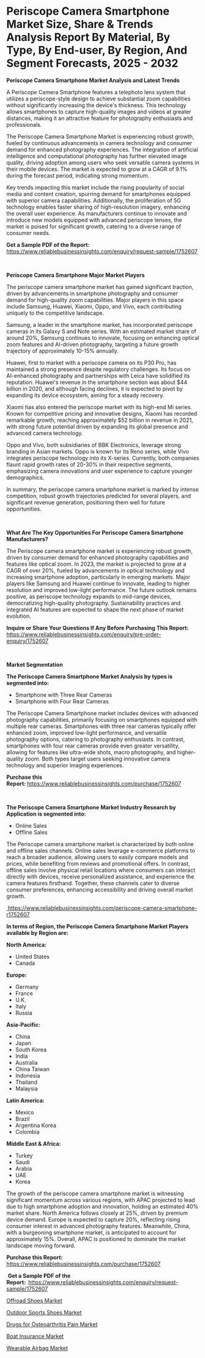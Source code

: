 <p><h1>Periscope Camera Smartphone Market Size, Share & Trends Analysis Report By Material, By Type, By End-user, By Region, And Segment Forecasts, 2025 - 2032</h1></p><p><strong>Periscope Camera Smartphone Market Analysis and Latest Trends</strong></p>
<p><p>A Periscope Camera Smartphone features a telephoto lens system that utilizes a periscope-style design to achieve substantial zoom capabilities without significantly increasing the device's thickness. This technology allows smartphones to capture high-quality images and videos at greater distances, making it an attractive feature for photography enthusiasts and professionals.</p><p>The Periscope Camera Smartphone Market is experiencing robust growth, fueled by continuous advancements in camera technology and consumer demand for enhanced photography experiences. The integration of artificial intelligence and computational photography has further elevated image quality, driving adoption among users who seek versatile camera systems in their mobile devices. The market is expected to grow at a CAGR of 9.1% during the forecast period, indicating strong momentum.</p><p>Key trends impacting this market include the rising popularity of social media and content creation, spurring demand for smartphones equipped with superior camera capabilities. Additionally, the proliferation of 5G technology enables faster sharing of high-resolution imagery, enhancing the overall user experience. As manufacturers continue to innovate and introduce new models equipped with advanced periscope lenses, the market is poised for significant growth, catering to a diverse range of consumer needs.</p></p>
<p><strong>Get a Sample PDF of the Report:&nbsp;</strong> <a href="https://www.reliablebusinessinsights.com/enquiry/request-sample/1752607?utm_campaign=84&utm_medium=2&utm_source=Github&utm_content=ia&utm_term=06032025&utm_id=periscope-camera-smartphone">https://www.reliablebusinessinsights.com/enquiry/request-sample/1752607</a></p>
<p>&nbsp;</p>
<p><strong>Periscope Camera Smartphone Major Market Players</strong></p>
<p><p>The periscope camera smartphone market has gained significant traction, driven by advancements in smartphone photography and consumer demand for high-quality zoom capabilities. Major players in this space include Samsung, Huawei, Xiaomi, Oppo, and Vivo, each contributing uniquely to the competitive landscape.</p><p>Samsung, a leader in the smartphone market, has incorporated periscope cameras in its Galaxy S and Note series. With an estimated market share of around 20%, Samsung continues to innovate, focusing on enhancing optical zoom features and AI-driven photography, targeting a future growth trajectory of approximately 10-15% annually.</p><p>Huawei, first to market with a periscope camera on its P30 Pro, has maintained a strong presence despite regulatory challenges. Its focus on AI-enhanced photography and partnerships with Leica have solidified its reputation. Huawei's revenue in the smartphone section was about $44 billion in 2020, and although facing declines, it is expected to pivot by expanding its device ecosystem, aiming for a steady recovery.</p><p>Xiaomi has also entered the periscope market with its high-end Mi series. Known for competitive pricing and innovative designs, Xiaomi has recorded remarkable growth, reaching approximately $52 billion in revenue in 2021, with strong future potential driven by expanding its global presence and advanced camera technology.</p><p>Oppo and Vivo, both subsidiaries of BBK Electronics, leverage strong branding in Asian markets. Oppo is known for its Reno series, while Vivo integrates periscope technology into its X-series. Currently, both companies flaunt rapid growth rates of 20-30% in their respective segments, emphasizing camera innovations and user experience to capture younger demographics.</p><p>In summary, the periscope camera smartphone market is marked by intense competition, robust growth trajectories predicted for several players, and significant revenue generation, positioning them well for future opportunities.</p></p>
<p>&nbsp;</p>
<p><strong>What Are The Key Opportunities For Periscope Camera Smartphone Manufacturers?</strong></p>
<p><p>The Periscope camera smartphone market is experiencing robust growth, driven by consumer demand for enhanced photography capabilities and features like optical zoom. In 2023, the market is projected to grow at a CAGR of over 20%, fueled by advancements in optical technology and increasing smartphone adoption, particularly in emerging markets. Major players like Samsung and Huawei continue to innovate, leading to higher resolution and improved low-light performance. The future outlook remains positive, as periscope technology expands to mid-range devices, democratizing high-quality photography. Sustainability practices and integrated AI features are expected to shape the next phase of market evolution.</p></p>
<p><strong>Inquire or Share Your Questions If Any Before Purchasing This Report:</strong> <a href="https://www.reliablebusinessinsights.com/enquiry/pre-order-enquiry/1752607?utm_campaign=84&utm_medium=2&utm_source=Github&utm_content=ia&utm_term=06032025&utm_id=periscope-camera-smartphone">https://www.reliablebusinessinsights.com/enquiry/pre-order-enquiry/1752607</a></p>
<p>&nbsp;</p>
<p><strong>Market Segmentation</strong></p>
<p><strong>The Periscope Camera Smartphone Market Analysis by types is segmented into:</strong></p>
<p><ul><li>Smartphone with Three Rear Cameras</li><li>Smartphone with Four Rear Cameras</li></ul></p>
<p><p>The Periscope Camera Smartphone market includes devices with advanced photography capabilities, primarily focusing on smartphones equipped with multiple rear cameras. Smartphones with three rear cameras typically offer enhanced zoom, improved low-light performance, and versatile photography options, catering to photography enthusiasts. In contrast, smartphones with four rear cameras provide even greater versatility, allowing for features like ultra-wide shots, macro photography, and higher-quality zoom. Both types target users seeking innovative camera technology and superior imaging experiences.</p></p>
<p><strong>Purchase this Report:&nbsp;</strong><a href="https://www.reliablebusinessinsights.com/purchase/1752607?utm_campaign=84&utm_medium=2&utm_source=Github&utm_content=ia&utm_term=06032025&utm_id=periscope-camera-smartphone">https://www.reliablebusinessinsights.com/purchase/1752607</a></p>
<p>&nbsp;</p>
<p><strong>The Periscope Camera Smartphone Market Industry Research by Application is segmented into:</strong></p>
<p><ul><li>Online Sales</li><li>Offline Sales</li></ul></p>
<p><p>The Periscope camera smartphone market is characterized by both online and offline sales channels. Online sales leverage e-commerce platforms to reach a broader audience, allowing users to easily compare models and prices, while benefiting from reviews and promotional offers. In contrast, offline sales involve physical retail locations where consumers can interact directly with devices, receive personalized assistance, and experience the camera features firsthand. Together, these channels cater to diverse consumer preferences, enhancing accessibility and driving overall market growth.</p></p>
<p><a href="https://www.reliablebusinessinsights.com/periscope-camera-smartphone-r1752607?utm_campaign=84&utm_medium=2&utm_source=Github&utm_content=ia&utm_term=06032025&utm_id=periscope-camera-smartphone">&nbsp;https://www.reliablebusinessinsights.com/periscope-camera-smartphone-r1752607</a></p>
<p><strong>In terms of Region, the Periscope Camera Smartphone Market Players available by Region are:</strong></p>
<p>
    <p> <strong> North America: </strong>
        <ul>
            <li>United States</li>
            <li>Canada</li>
        </ul>
        </p> 
    <p> <strong> Europe: </strong>
        <ul>
            <li>Germany</li>
            <li>France</li>
            <li>U.K.</li>
            <li>Italy</li>
            <li>Russia</li>
        </ul>
        </p> 
    <p> <strong> Asia-Pacific: </strong>
        <ul>
            <li>China</li>
            <li>Japan</li>
            <li>South Korea</li>
            <li>India</li>
            <li>Australia</li>
            <li>China Taiwan</li>
            <li>Indonesia</li>
            <li>Thailand</li>
            <li>Malaysia</li>
        </ul>
        </p> 
    <p> <strong> Latin America: </strong>
        <ul>
            <li>Mexico</li>
            <li>Brazil</li>
            <li>Argentina Korea</li>
            <li>Colombia</li>
        </ul>
        </p> 
    <p> <strong> Middle East & Africa: </strong>
        <ul>
            <li>Turkey</li>
            <li>Saudi</li>
            <li>Arabia</li>
            <li>UAE</li>
            <li>Korea</li>
        </ul>
    </p>
    </p>
<p><p>The growth of the periscope camera smartphone market is witnessing significant momentum across various regions, with APAC projected to lead due to high smartphone adoption and innovation, holding an estimated 40% market share. North America follows closely at 25%, driven by premium device demand. Europe is expected to capture 20%, reflecting rising consumer interest in advanced photography features. Meanwhile, China, with a burgeoning smartphone market, is anticipated to account for approximately 15%. Overall, APAC is positioned to dominate the market landscape moving forward.</p></p>
<p><strong>Purchase this Report: </strong><a href="https://www.reliablebusinessinsights.com/purchase/1752607?utm_campaign=84&utm_medium=2&utm_source=Github&utm_content=ia&utm_term=06032025&utm_id=periscope-camera-smartphone">https://www.reliablebusinessinsights.com/purchase/1752607</a></p>
<p>&nbsp;<strong>Get a Sample PDF of the Report:&nbsp;&nbsp;</strong><a href="https://www.reliablebusinessinsights.com/enquiry/request-sample/1752607?utm_campaign=84&utm_medium=2&utm_source=Github&utm_content=ia&utm_term=06032025&utm_id=periscope-camera-smartphone">https://www.reliablebusinessinsights.com/enquiry/request-sample/1752607</a></p>
<p><strong></strong></p>
<p><p><a href="https://github.com/boudykodumi/Market-Research-Report-List-1/blob/main/offroad-shoes-market.md?utm_campaign=84&utm_medium=2&utm_source=Github&utm_content=ia&utm_term=06032025&utm_id=periscope-camera-smartphone">Offroad Shoes Market</a></p><p><a href="https://github.com/aiamekar/Market-Research-Report-List-1/blob/main/outdoor-sports-shoes-market.md?utm_campaign=84&utm_medium=2&utm_source=Github&utm_content=ia&utm_term=06032025&utm_id=periscope-camera-smartphone">Outdoor Sports Shoes Market</a></p><p><a href="https://github.com/belhejmawoue/Market-Research-Report-List-1/blob/main/drugs-for-osteoarthritis-pain-market.md?utm_campaign=84&utm_medium=2&utm_source=Github&utm_content=ia&utm_term=06032025&utm_id=periscope-camera-smartphone">Drugs for Osteoarthritis Pain Market</a></p><p><a href="https://github.com/kalsirollija/Market-Research-Report-List-1/blob/main/boat-insurance-market.md?utm_campaign=84&utm_medium=2&utm_source=Github&utm_content=ia&utm_term=06032025&utm_id=periscope-camera-smartphone">Boat Insurance Market</a></p><p><a href="https://github.com/vsiljgestel/Market-Research-Report-List-1/blob/main/wearable-airbag-market.md?utm_campaign=84&utm_medium=2&utm_source=Github&utm_content=ia&utm_term=06032025&utm_id=periscope-camera-smartphone">Wearable Airbag Market</a></p></p>